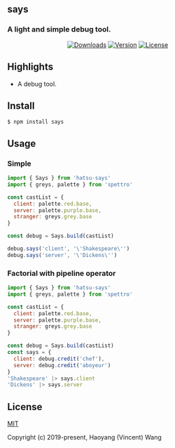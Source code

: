 ## says
### A light and simple debug tool.

<p align="center">
  <a href="https://npmcharts.com/compare/says?minimal=true"><img src="https://img.shields.io/npm/dm/says.svg" alt="Downloads"></a>
  <a href="https://www.npmjs.com/package/says"><img src="https://img.shields.io/npm/v/says.svg" alt="Version"></a>
  <a href="https://www.npmjs.com/package/says"><img src="https://img.shields.io/npm/l/says.svg" alt="License"></a>
</p>

## Highlights

- A debug tool.

## Install

```console
$ npm install says
```

## Usage

### Simple
```js
import { Says } from 'hatsu-says'
import { greys, palette } from 'spettro'

const castList = {
  client: palette.red.base,
  server: palette.purple.base,
  stranger: greys.grey.base
}

const debug = Says.build(castList)

debug.says('client', '\'Shakespeare\'')
debug.says('server', '\'Dickens\'')
```

### Factorial with pipeline operator
```js
import { Says } from 'hatsu-says'
import { greys, palette } from 'spettro'

const castList = {
  client: palette.red.base,
  server: palette.purple.base,
  stranger: greys.grey.base
}

const debug = Says.build(castList)
const says = {
  client: debug.credit('chef'),
  server: debug.credit('aboyeur')
}
'Shakespeare' |> says.client
'Dickens' |> says.server
```

## License

[MIT](http://opensource.org/licenses/MIT)

Copyright (c) 2019-present, Haoyang (Vincent) Wang
